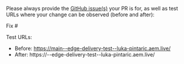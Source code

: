 Please always provide the [GitHub issue(s)](../issues) your PR is for, as well as test URLs where your change can be observed (before and after):

Fix #<gh-issue-id>

Test URLs:
- Before: https://main--edge-delivery-test--luka-pintaric.aem.live/
- After: https://<branch>--edge-delivery-test--luka-pintaric.aem.live/
